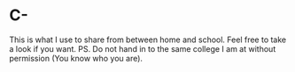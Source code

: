 # C-

This is what I use to share from between home and school. Feel free to take a look if you want.
PS. Do not hand in to the same college I am at without permission (You know who you are).
